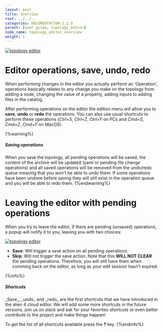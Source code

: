 ```yaml
---
layout: post
title: Overview
root: ../../..
categories: DOCUMENTATION-2.2.0
parent: [user_guide, topology_editor]
node_name: topology_editor_overview
weight: 1
---
```



[![topology editor](../../images/2.2.0/user_guide/topology_editor/topology_editor.png)](../../images/2.2.0/user_guide/topology_editor/topology_editor.png)

# Editor operations, save, undo, redo

When performing changes in the editor you actually perform an 'Operation', operations basically relates to any change you make on the topology from adding a node, changing the value of a property, adding inputs to adding files in the catalog.

After performing operations on the editor the edition menu will allow you to __save__, __undo__ or __redo__ the operations. You can also use usual shortcuts to perform these operations (_Ctrl+S_, _Ctrl+Z_, _Ctrl+Y_ on PCs and _Cmd+S_, _Cmd+Z_, _Cmd+Y_ on MacOS).

{%warning%}
<h5>Saving operations</h5>
When you save the topology, all pending operations will be saved, the content of the archive will be updated (yaml or pending file change operations) and all saved operations will be removed from the undo/redo queue meaning that you won't be able to undo them. If some operations have been undone before saving they will still exist in the operation queue and you will be able to redo them.
{%endwarning%}

# Leaving the editor with pending operations

When you try to leave the editor, if there are pending (unsaved) operations, a popup will notify it to you, leaving you with two choices:

[![topology editor](../../images/2.2.0/user_guide/topology_editor/unsave_changes_popup.png)](../../images/2.2.0/user_guide/topology_editor/unsave_changes_popup.png)

- __Save__: Will trigger a save action on all pending operations.
- __Skip__: Will not trigger the save action. Note that this __WILL NOT CLEAR__ the pending operations. Therefore, you will still have them when comming back on the editor, as long as your edit session hasn't expired.

{%info%}
<h5>Shortcuts</h5>
_Save_, _undo_ and _redo_ are the first shortcuts that we have introduced in the alien 4 cloud editor. We will add some more shortcuts in the future versions, join us on slack and ask for your favorites shortcuts or even better contribute to the project and make things happen!

To get the list of all shortcuts available press the ___?___ key.
{%endinfo%}
